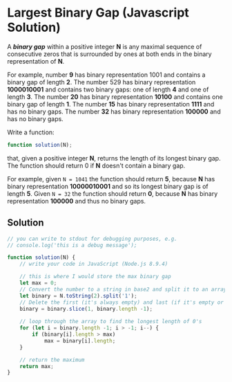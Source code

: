 # Largest Binary Gap (Javascript Solution)

A **_binary gap_** within a positive integer **N** is any maximal sequence of consecutive zeros that is surrounded by ones at both ends in the binary representation of **N**.

For example, number **9** has binary representation 1001 and contains a binary gap of length **2**. The number 529 has binary representation **1000010001** and contains two binary gaps: one of length **4** and one of length **3**. The number **20** has binary representation **10100** and contains one binary gap of length **1**. The number **15** has binary representation **1111** and has no binary gaps. The number **32** has binary representation **100000** and has no binary gaps.

Write a function:

```javascript
function solution(N);
```

that, given a positive integer **N**, returns the length of its longest binary gap. The function should return 0 if **N** doesn't contain a binary gap.

For example, given `N = 1041` the function should return **5**, because **N** has binary representation **10000010001** and so its longest binary gap is of length **5**. Given `N = 32` the function should return **0**, because **N** has binary representation **100000** and thus no binary gaps.


## Solution 

```javascript
// you can write to stdout for debugging purposes, e.g.
// console.log('this is a debug message');

function solution(N) {
    // write your code in JavaScript (Node.js 8.9.4)

    // this is where I would store the max binary gap
    let max = 0;
    // Convert the number to a string in base2 and split it to an array i.e 1041 = 10000010001 = [ '', '00000', '000', '' ]
    let binary = N.toString(2).split('1');
    // Delete the first (it's always empty) and last (if it's empty or not we don't need it)
    binary = binary.slice(1, binary.length -1);
    
    // loop through the array to find the longest length of 0's
    for (let i = binary.length -1; i > -1; i--) {
        if (binary[i].length > max)
            max = binary[i].length;
    }

    // return the maximum
    return max;
}
```